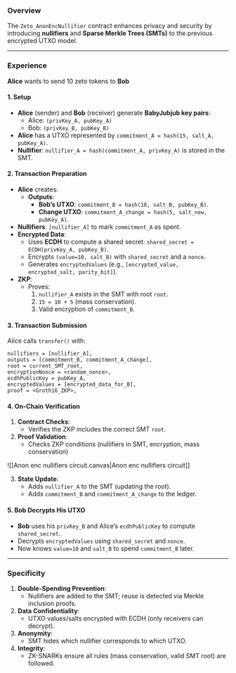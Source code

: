 ### Overview
The `Zeto_AnonEncNullifier` contract enhances privacy and security by introducing **nullifiers** and **Sparse Merkle Trees (SMTs)** to the previous encrypted UTXO model.

---
### Experience
**Alice** wants to send 10 zeto tokens to **Bob** 
#### 1. Setup
- **Alice** (sender) and **Bob** (receiver) generate **BabyJubjub key pairs**:
	- Alice: `(privKey_A, pubKey_A)`
	- Bob: `(privKey_B, pubKey_B)`
- **Alice** has a UTXO represented by `commitment_A = hash(15, salt_A, pubKey_A)`.
- **Nullifier**: `nullifier_A = hash(commitment_A, privKey_A)` is stored in the SMT.
#### 2. Transaction Preparation
- **Alice** creates:
	- **Outputs**:
		- **Bob’s UTXO**: `commitment_B = hash(10, salt_B, pubKey_B)`.
		- **Change UTXO**: `commitment_A_change = hash(5, salt_new, pubKey_A)`.
- **Nullifiers**: `[nullifier_A]` to mark `commitment_A` as spent.
- **Encrypted Data**:
	- Uses **ECDH** to compute a shared secret: `shared_secret = ECDH(privKey_A, pubKey_B)`.
	- Encrypts `(value=10, salt_B)` with `shared_secret` and a `nonce`.
	- Generates `encryptedValues` (e.g., `[encrypted_value, encrypted_salt, parity_bit]`).
- **ZKP**:
	- Proves:
		1. `nullifier_A` exists in the SMT with root `root`.
		2. `15 = 10 + 5` (mass conservation).
		3. Valid encryption of `commitment_B`.
#### 3. Transaction Submission
Alice calls `transfer()` with:
```solidity
nullifiers = [nullifier_A],
outputs = [commitment_B, commitment_A_change],
root = current_SMT_root,
encryptionNonce = <random_nonce>,
ecdhPublicKey = pubKey_A,
encryptedValues = [encrypted_data_for_B],
proof = <Groth16_ZKP>,
```
#### 4. On-Chain Verification
1. **Contract Checks**:
	- Verifies the ZKP includes the correct SMT `root`.
2. **Proof Validation**:
	- Checks ZKP conditions (nullifiers in SMT, encryption, mass conservation)

![[Anon enc nullifiers circuit.canvas|Anon enc nullifiers circuit]]

3. **State Update**:
	- Adds `nullifier_A` to the SMT (updating the root).
	- Adds `commitment_B` and `commitment_A_change` to the ledger.
#### 5. Bob Decrypts His UTXO
- **Bob** uses his `privKey_B` and Alice’s `ecdhPublicKey` to compute `shared_secret`.
- Decrypts `encryptedValues` using `shared_secret` and `nonce`.
- Now knows `value=10` and `salt_B` to spend `commitment_B` later.

---
### Specificity
1. **Double-Spending Prevention**:
	- Nullifiers are added to the SMT; reuse is detected via Merkle inclusion proofs.
2. **Data Confidentiality**:
	- UTXO values/salts encrypted with ECDH (only receivers can decrypt).
3. **Anonymity**:
	- SMT hides which nullifier corresponds to which UTXO.
4. **Integrity**:
	- ZK-SNARKs ensure all rules (mass conservation, valid SMT root) are followed.